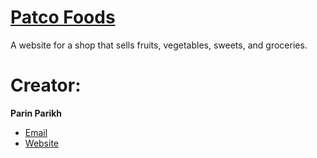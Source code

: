 [Patco Foods](https://patcofoods.uk)
=======================

A website for a shop that sells fruits, vegetables, sweets, and groceries.

Creator:
=============

**Parin Parikh**
- [Email](mailto:contact@parin.me)
- [Website](https://parin.me)
